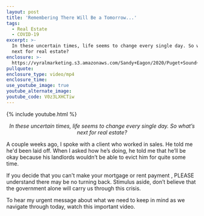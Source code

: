 ```yaml
---
layout: post
title: 'Remembering There Will Be a Tomorrow...'
tags:
  - Real Estate
  - COVID-19
excerpt: >-
  In these uncertain times, life seems to change every single day. So what’s
  next for real estate?
enclosure: >-
  https://vyralmarketing.s3.amazonaws.com/Sandy+Eagon/2020/Puget+Sound+Real+Estate+Agent-+And+Then+What_.mp4
pullquote:
enclosure_type: video/mp4
enclosure_time:
use_youtube_image: true
youtube_alternate_image:
youtube_code: V0z3LXHCTiw
---
```


{% include youtube.html %}

<p style="text-align: center;"><em>In these uncertain times, life seems to change every single day. So what’s next for real estate?</em></p>

A couple weeks ago, I spoke with a client who worked in sales. He told me he'd been laid off. When I asked how he’s doing, he told me that he’ll be okay because his landlords wouldn’t be able to evict him for quite some time. 

If you decide that you can't make your mortgage or rent payment , PLEASE understand there may be no turning back. Stimulus aside, don’t believe that the government alone will carry us through this crisis. 

To hear my urgent message about what we need to keep in mind as we navigate through today, watch this important video.